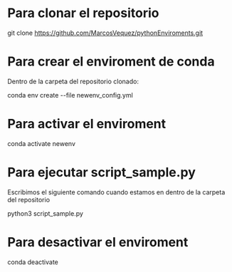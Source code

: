 # Para clonar el repositorio

git clone https://github.com/MarcosVequez/pythonEnviroments.git

# Para crear el enviroment de conda 

Dentro de la carpeta del repositorio clonado:

   conda env create --file newenv_config.yml

# Para activar el enviroment

   conda activate newenv

# Para ejecutar script_sample.py

Escribimos el siguiente comando cuando estamos en dentro de la carpeta del repositorio

   python3 script_sample.py

# Para desactivar el enviroment

   conda deactivate
